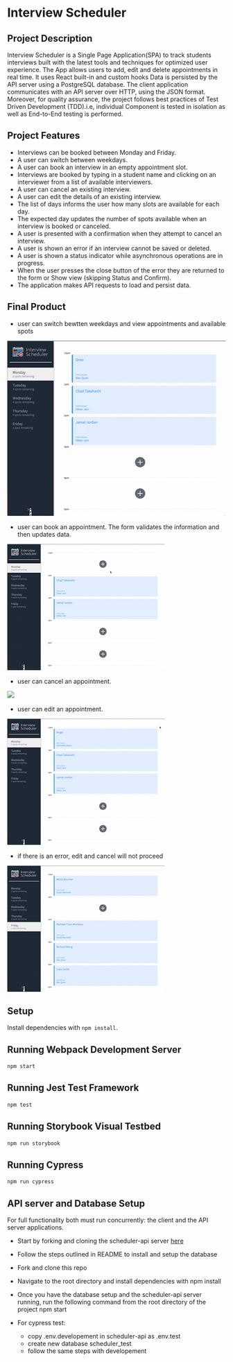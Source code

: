 # Interview Scheduler

## Project Description

Interview Scheduler is a Single Page Application(SPA) to track students interviews built with the latest tools and techniques for optimized user experience. The App allows users to add, edit and delete appointments in real time. It uses React built-in and custom hooks Data is persisted by the API server using a PostgreSQL database. The client application communicates with an API server over HTTP, using the JSON format. Moreover, for quality assurance, the project follows best practices of Test Driven Development (TDD).i.e, individual Component is tested in isolation as well as End-to-End testing is performed.

## Project Features
- Interviews can be booked between Monday and Friday.
- A user can switch between weekdays.
- A user can book an interview in an empty appointment slot.
- Interviews are booked by typing in a student name and clicking on an interviewer from a list of available interviewers.
- A user can cancel an existing interview.
- A user can edit the details of an existing interview.
- The list of days informs the user how many slots are available for each day.
- The expected day updates the number of spots available when an interview is booked or canceled.
- A user is presented with a confirmation when they attempt to cancel an interview.
- A user is shown an error if an interview cannot be saved or deleted.
- A user is shown a status indicator while asynchronous operations are in progress.
- When the user presses the close button of the error they are returned to the form or Show view (skipping Status and Confirm).
- The application makes API requests to load and persist data.

## Final Product

- user can switch bewtten weekdays and view appointments and available spots

![](https://github.com/angelren1220/scheduler/blob/master/docs/view.gif)

- user can book an appointment. The form validates the information and then updates data.

![](https://github.com/angelren1220/scheduler/blob/master/docs/add.gif)

- user can cancel an appointment.

![](https://github.com/angelren1220/scheduler/blob/master/docs/delete.gif)

- user can edit an appointment.

![](https://github.com/angelren1220/scheduler/blob/master/docs/edit.gif)

- if there is an error, edit and cancel will not proceed

![](https://github.com/angelren1220/scheduler/blob/master/docs/error.gif)

## Setup

Install dependencies with `npm install`.

## Running Webpack Development Server

```sh
npm start
```

## Running Jest Test Framework

```sh
npm test
```

## Running Storybook Visual Testbed

```sh
npm run storybook
```
## Running Cypress

```sh
npm run cypress
```

## API server and Database Setup

For full functionality both must run concurrently: the client and the API server applications.

- Start by forking and cloning the scheduler-api server [here](https://github.com/lighthouse-labs/scheduler-api)
- Follow the steps outlined in README to install and setup the database
- Fork and clone this repo
- Navigate to the root directory and install dependencies with npm install
- Once you have the database setup and the scheduler-api server running, run the following command from the root directory of the project npm start

- For cypress test:
  - copy .env.developement in scheduler-api as .env.test
  - create new database scheduler_test
  - follow the same steps with developement
